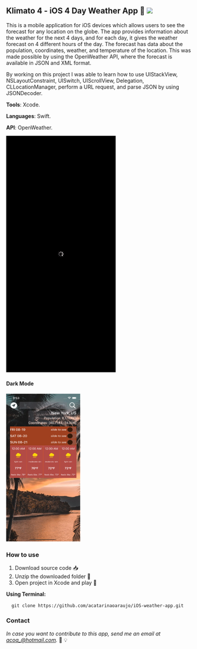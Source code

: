 ## Klimato 4 - iOS 4 Day Weather App :iphone: <img src="https://developer.apple.com/swift/images/swift-og.png" width="40">
This is a mobile application for iOS devices which allows users to see the forecast for any location on the globe. The app provides information about the weather for the next 4 days, and for each day, it gives the weather forecast on 4 different hours of the day. The forecast has data about the population, coordinates, weather, and temperature of the location. This was made possible by using the OpenWeather API, where the forecast is available in JSON and XML format.
<p>By working on this project I was able to learn how to use UIStackView, NSLayoutConstraint, UISwitch, UIScrollView, Delegation, CLLocationManager, perform a URL request, and parse JSON by using JSONDecoder. </p>

<p><b>Tools</b>: Xcode.</p>
<p><b>Languages</b>: Swift. </p>
<p><b>API</b>: OpenWeather. </p>

![](images/klimato-4.gif)

#### Dark Mode
<img src="images/klimato-4-darkmode.png" width="200" height="400" />

### How to use
1. Download source code :inbox_tray:
2. Unzip the downloaded folder :open_file_folder:
3. Open project in Xcode and play :calling:

**Using Terminal:**
```
  git clone https://github.com/acatarinaoaraujo/iOS-weather-app.git
  ```
 ### Contact
 <em> In case you want to contribute to this app, send me an email at acoa_@hotmail.com.</em> :postbox: :bulb:
